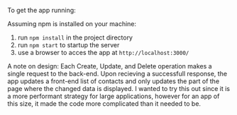 To get the app running:

Assuming npm is installed on your machine:
1. run `npm install` in the project directory
2. run `npm start` to startup the server
3. use a browser to acces the app at `http://localhost:3000/`

A note on design:
Each Create, Update, and Delete operation makes a single request to the back-end. Upon recieving a successfull response, the app updates a front-end list of contacts and only updates the part of the page where the changed data is displayed. I wanted to try this out since it is a more performant strategy for large applications, however for an app of this size, it made the code more complicated than it needed to be. 